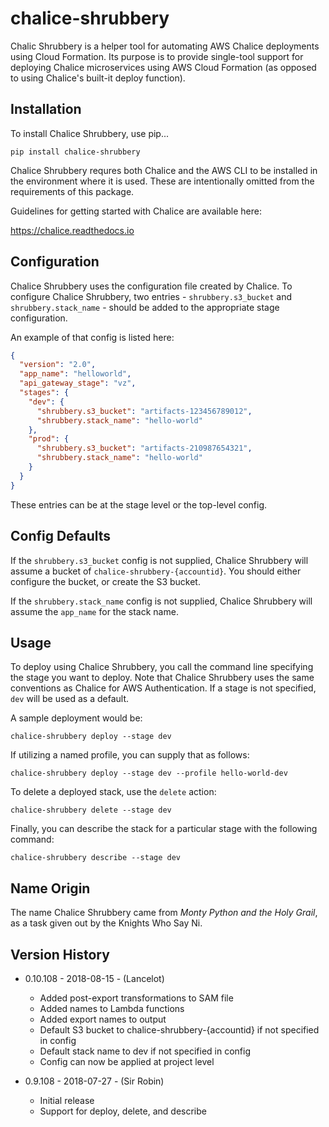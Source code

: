 # chalice-shrubbery

Chalic Shrubbery is a helper tool for automating AWS Chalice deployments using Cloud Formation.  Its purpose is to provide single-tool support for deploying Chalice microservices using AWS Cloud Formation (as opposed to using Chalice's built-it deploy function).

## Installation

To install Chalice Shrubbery, use pip...

```
pip install chalice-shrubbery
```

Chalice Shrubbery requres both Chalice and the AWS CLI to be installed in the environment where it is used.  These are intentionally omitted from the requirements of this package.

Guidelines for getting started with Chalice are available here:


https://chalice.readthedocs.io

## Configuration

Chalice Shrubbery uses the configuration file created by Chalice.  To configure Chalice Shrubbery, two entries - `shrubbery.s3_bucket` and `shrubbery.stack_name` - should be added to the appropriate stage configuration.

An example of that config is listed here:

```json
{
  "version": "2.0",
  "app_name": "helloworld",
  "api_gateway_stage": "vz",
  "stages": {
    "dev": {
      "shrubbery.s3_bucket": "artifacts-123456789012",
      "shrubbery.stack_name": "hello-world"
    },
    "prod": {
      "shrubbery.s3_bucket": "artifacts-210987654321",
      "shrubbery.stack_name": "hello-world"
    }
  }
}
```

These entries can be at the stage level or the top-level config.

## Config Defaults

If the `shrubbery.s3_bucket` config is not supplied, Chalice Shrubbery will assume a bucket of `chalice-shrubbery-{accountid}`.  You should either configure the bucket, or create the S3 bucket.

If the `shrubbery.stack_name` config is not supplied, Chalice Shrubbery will assume the `app_name` for the stack name.

## Usage

To deploy using Chalice Shrubbery, you call the command line specifying the stage you want to deploy.  Note that Chalice Shrubbery uses the same conventions as Chalice for AWS Authentication.  If a stage is not specified, `dev` will be used as a default.

A sample deployment would be:

```
chalice-shrubbery deploy --stage dev
```

If utilizing a named profile, you can supply that as follows:

```
chalice-shrubbery deploy --stage dev --profile hello-world-dev
```

To delete a deployed stack, use the `delete` action:

```
chalice-shrubbery delete --stage dev
```

Finally, you can describe the stack for a particular stage with the following command:

```
chalice-shrubbery describe --stage dev
```

## Name Origin

The name Chalice Shrubbery came from *Monty Python and the Holy Grail*, as a task given out by the Knights Who Say Ni.

## Version History

* 0.10.108 - 2018-08-15 - (Lancelot)
  * Added post-export transformations to SAM file
  * Added names to Lambda functions
  * Added export names to output
  * Default S3 bucket to chalice-shrubbery-{accountid} if not specified in config
  * Default stack name to dev if not specified in config
  * Config can now be applied at project level

* 0.9.108 - 2018-07-27 - (Sir Robin)
  * Initial release
  * Support for deploy, delete, and describe